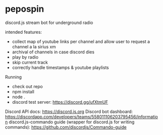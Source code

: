 # pepospin

discord.js stream bot for underground radio

intended features:
 - collect map of youtube links per channel and allow user to request a channel a la sirius xm
 - archival of channels in case discord dies
 - play by radio
 - skip current track
 - correctly handle timestamps & youtube playlists


Running
- check out repo
- npm install
- node .
- discord test server: https://discord.gg/ufXtmUF

Discord API docs: https://discord.js.org
Discord bot dashboard: https://discordapp.com/developers/teams/558011106203795456/information
discord.js-commando guide (wrapper for discord.js for writing commands): https://github.com/discordjs/Commando-guide

